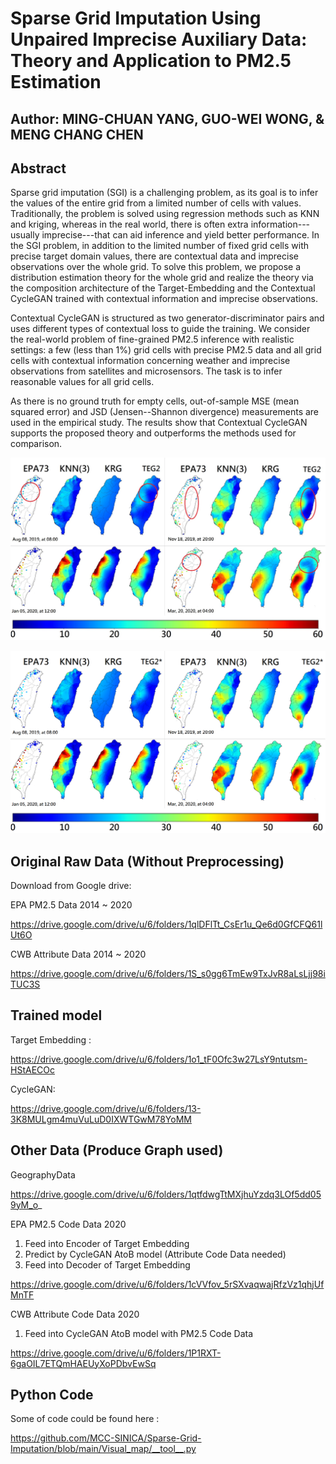 # Sparse Grid Imputation Using Unpaired Imprecise Auxiliary Data: Theory and Application to PM2.5 Estimation

## Author: MING-CHUAN YANG, GUO-WEI WONG, & MENG CHANG CHEN

## Abstract
Sparse grid imputation (SGI) is a challenging problem, as its goal is to infer the values of the entire grid from a limited number of cells with values. 
Traditionally, the problem is solved using regression methods such as KNN and kriging, whereas in the real world, there is often extra information---usually imprecise---that can aid inference and yield better performance.
In the SGI problem, in addition to the limited number of fixed grid cells with precise target domain values, there are contextual data and imprecise observations over the whole grid. 
To solve this problem, we propose a distribution estimation theory for the whole grid and realize the theory via the composition architecture of the Target-Embedding and the 
Contextual CycleGAN trained with contextual information and imprecise observations. 

Contextual CycleGAN is structured as two generator-discriminator pairs and uses different types of contextual loss to guide the training.
We consider the real-world problem of fine-grained PM2.5 inference with realistic settings: a few (less than 1%) grid cells with precise PM2.5 data and all grid cells with contextual
information concerning weather and imprecise observations from satellites and microsensors. The task is to infer reasonable
values for all grid cells.  

As there is no ground truth for empty cells, out-of-sample MSE (mean squared error) and JSD (Jensen--Shannon divergence) measurements are used in the empirical study. 
The results show that Contextual CycleGAN supports the proposed theory and outperforms the methods used for comparison.

![image](https://github.com/MCC-SINICA/Sparse-Grid-Imputation/blob/main/example/image_2022_07_01T08_33_32_968Z.jpg)

![image](https://github.com/MCC-SINICA/Sparse-Grid-Imputation/blob/main/example/image_2022_07_01T09_35_45_149Z.png)

## Original Raw Data (Without Preprocessing)
Download from Google drive:

EPA PM2.5 Data 2014 ~ 2020

https://drive.google.com/drive/u/6/folders/1qlDFlTt_CsEr1u_Qe6d0GfCFQ61lUt6O

CWB Attribute Data 2014 ~ 2020

https://drive.google.com/drive/u/6/folders/1S_s0gg6TmEw9TxJvR8aLsLjj98iTUC3S

## Trained model
Target Embedding :

https://drive.google.com/drive/u/6/folders/1o1_tF0Ofc3w27LsY9ntutsm-HStAECOc

CycleGAN:

https://drive.google.com/drive/u/6/folders/13-3K8MULgm4muVuLuD0IXWTGwM78YoMM

## Other Data (Produce Graph used)

GeographyData

https://drive.google.com/drive/u/6/folders/1qtfdwgTtMXjhuYzdq3LOf5dd059yM_o_

EPA PM2.5 Code Data 2020

1. Feed into Encoder of Target Embedding
2. Predict by CycleGAN AtoB model (Attribute Code Data needed)
3. Feed into Decoder of Target Embedding

https://drive.google.com/drive/u/6/folders/1cVVfov_5rSXvaqwajRfzVz1qhjUfMnTF

CWB Attribute Code Data 2020

1. Feed into CycleGAN AtoB model with PM2.5 Code Data

https://drive.google.com/drive/u/6/folders/1P1RXT-6gaOIL7ETQmHAEUyXoPDbvEwSq

## Python Code

Some of code could be found here :

https://github.com/MCC-SINICA/Sparse-Grid-Imputation/blob/main/Visual_map/__tool__.py





